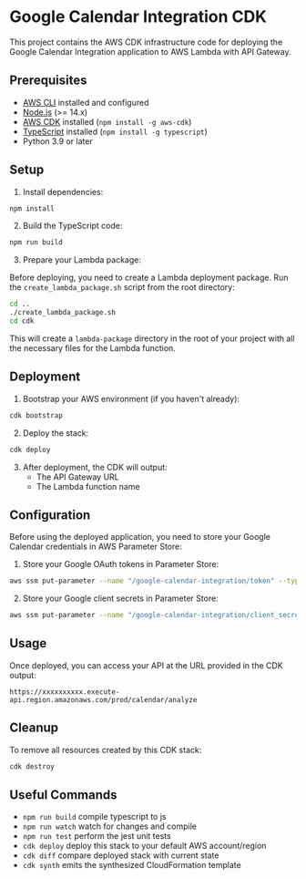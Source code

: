 # Google Calendar Integration CDK

This project contains the AWS CDK infrastructure code for deploying the Google Calendar Integration application to AWS Lambda with API Gateway.

## Prerequisites

- [AWS CLI](https://aws.amazon.com/cli/) installed and configured
- [Node.js](https://nodejs.org/) (>= 14.x)
- [AWS CDK](https://aws.amazon.com/cdk/) installed (`npm install -g aws-cdk`)
- [TypeScript](https://www.typescriptlang.org/) installed (`npm install -g typescript`)
- Python 3.9 or later

## Setup

1. Install dependencies:

```bash
npm install
```

2. Build the TypeScript code:

```bash
npm run build
```

3. Prepare your Lambda package:

Before deploying, you need to create a Lambda deployment package. Run the `create_lambda_package.sh` script from the root directory:

```bash
cd ..
./create_lambda_package.sh
cd cdk
```

This will create a `lambda-package` directory in the root of your project with all the necessary files for the Lambda function.

## Deployment

1. Bootstrap your AWS environment (if you haven't already):

```bash
cdk bootstrap
```

2. Deploy the stack:

```bash
cdk deploy
```

3. After deployment, the CDK will output:
   - The API Gateway URL
   - The Lambda function name

## Configuration

Before using the deployed application, you need to store your Google Calendar credentials in AWS Parameter Store:

1. Store your Google OAuth tokens in Parameter Store:

```bash
aws ssm put-parameter --name "/google-calendar-integration/token" --type "SecureString" --value "YOUR_TOKEN_JSON"
```

2. Store your Google client secrets in Parameter Store:

```bash
aws ssm put-parameter --name "/google-calendar-integration/client_secrets" --type "SecureString" --value "YOUR_CLIENT_SECRETS_JSON"
```

## Usage

Once deployed, you can access your API at the URL provided in the CDK output:

```
https://xxxxxxxxxx.execute-api.region.amazonaws.com/prod/calendar/analyze
```

## Cleanup

To remove all resources created by this CDK stack:

```bash
cdk destroy
```

## Useful Commands

* `npm run build`   compile typescript to js
* `npm run watch`   watch for changes and compile
* `npm run test`    perform the jest unit tests
* `cdk deploy`      deploy this stack to your default AWS account/region
* `cdk diff`        compare deployed stack with current state
* `cdk synth`       emits the synthesized CloudFormation template 